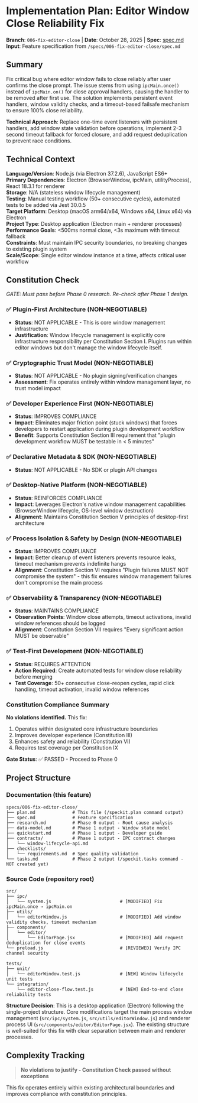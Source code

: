 # Implementation Plan: Editor Window Close Reliability Fix

**Branch**: `006-fix-editor-close` | **Date**: October 28, 2025 | **Spec**: [spec.md](./spec.md)
**Input**: Feature specification from `/specs/006-fix-editor-close/spec.md`

## Summary

Fix critical bug where editor window fails to close reliably after user confirms the close prompt. The issue stems from using `ipcMain.once()` instead of `ipcMain.on()` for close approval handlers, causing the handler to be removed after first use. The solution implements persistent event handlers, window validity checks, and a timeout-based failsafe mechanism to ensure 100% close reliability.

**Technical Approach**: Replace one-time event listeners with persistent handlers, add window state validation before operations, implement 2-3 second timeout fallback for forced closure, and add request deduplication to prevent race conditions.

## Technical Context

**Language/Version**: Node.js (via Electron 37.2.6), JavaScript ES6+  
**Primary Dependencies**: Electron (BrowserWindow, ipcMain, utilityProcess), React 18.3.1 for renderer  
**Storage**: N/A (stateless window lifecycle management)  
**Testing**: Manual testing workflow (50+ consecutive cycles), automated tests to be added via Jest 30.0.5  
**Target Platform**: Desktop (macOS arm64/x64, Windows x64, Linux x64) via Electron  
**Project Type**: Desktop application (Electron main + renderer processes)  
**Performance Goals**: <500ms normal close, <3s maximum with timeout fallback  
**Constraints**: Must maintain IPC security boundaries, no breaking changes to existing plugin system  
**Scale/Scope**: Single editor window instance at a time, affects critical user workflow

## Constitution Check

*GATE: Must pass before Phase 0 research. Re-check after Phase 1 design.*

### ✅ Plugin-First Architecture (NON-NEGOTIABLE)
- **Status**: NOT APPLICABLE - This is core window management infrastructure
- **Justification**: Window lifecycle management is explicitly core infrastructure responsibility per Constitution Section I. Plugins run within editor windows but don't manage the window lifecycle itself.

### ✅ Cryptographic Trust Model (NON-NEGOTIABLE)
- **Status**: NOT APPLICABLE - No plugin signing/verification changes
- **Assessment**: Fix operates entirely within window management layer, no trust model impact

### ✅ Developer Experience First (NON-NEGOTIABLE)
- **Status**: IMPROVES COMPLIANCE
- **Impact**: Eliminates major friction point (stuck windows) that forces developers to restart application during plugin development workflow
- **Benefit**: Supports Constitution Section III requirement that "plugin development workflow MUST be testable in < 5 minutes"

### ✅ Declarative Metadata & SDK (NON-NEGOTIABLE)
- **Status**: NOT APPLICABLE - No SDK or plugin API changes

### ✅ Desktop-Native Platform (NON-NEGOTIABLE)
- **Status**: REINFORCES COMPLIANCE
- **Impact**: Leverages Electron's native window management capabilities (BrowserWindow lifecycle, OS-level window destruction)
- **Alignment**: Maintains Constitution Section V principles of desktop-first architecture

### ✅ Process Isolation & Safety by Design (NON-NEGOTIABLE)
- **Status**: IMPROVES COMPLIANCE
- **Impact**: Better cleanup of event listeners prevents resource leaks, timeout mechanism prevents indefinite hangs
- **Alignment**: Constitution Section VI requires "Plugin failures MUST NOT compromise the system" - this fix ensures window management failures don't compromise the main process

### ✅ Observability & Transparency (NON-NEGOTIABLE)
- **Status**: MAINTAINS COMPLIANCE
- **Observation Points**: Window close attempts, timeout activations, invalid window references should be logged
- **Alignment**: Constitution Section VII requires "Every significant action MUST be observable"

### ✅ Test-First Development (NON-NEGOTIABLE)
- **Status**: REQUIRES ATTENTION
- **Action Required**: Create automated tests for window close reliability before merging
- **Test Coverage**: 50+ consecutive close-reopen cycles, rapid click handling, timeout activation, invalid window references

### Constitution Compliance Summary

**No violations identified.** This fix:
1. Operates within designated core infrastructure boundaries
2. Improves developer experience (Constitution III)
3. Enhances safety and reliability (Constitution VI)
4. Requires test coverage per Constitution IX

**Gate Status**: ✅ PASSED - Proceed to Phase 0

## Project Structure

### Documentation (this feature)

```text
specs/006-fix-editor-close/
├── plan.md              # This file (/speckit.plan command output)
├── spec.md              # Feature specification
├── research.md          # Phase 0 output - Root cause analysis
├── data-model.md        # Phase 1 output - Window state model
├── quickstart.md        # Phase 1 output - Developer guide
├── contracts/           # Phase 1 output - IPC contract changes
│   └── window-lifecycle-api.md
├── checklists/
│   └── requirements.md  # Spec quality validation
└── tasks.md             # Phase 2 output (/speckit.tasks command - NOT created yet)
```

### Source Code (repository root)

```text
src/
├── ipc/
│   └── system.js                          # [MODIFIED] Fix ipcMain.once → ipcMain.on
├── utils/
│   └── editorWindow.js                    # [MODIFIED] Add window validity checks, timeout mechanism
├── components/
│   └── editor/
│       └── EditorPage.jsx                 # [MODIFIED] Add request deduplication for close events
└── preload.js                             # [REVIEWED] Verify IPC channel security

tests/
├── unit/
│   └── editorWindow.test.js               # [NEW] Window lifecycle unit tests
└── integration/
    └── editor-close-flow.test.js          # [NEW] End-to-end close reliability tests
```

**Structure Decision**: This is a desktop application (Electron) following the single-project structure. Core modifications target the main process window management (`src/ipc/system.js`, `src/utils/editorWindow.js`) and renderer process UI (`src/components/editor/EditorPage.jsx`). The existing structure is well-suited for this fix with clear separation between main and renderer processes.

## Complexity Tracking

> **No violations to justify - Constitution Check passed without exceptions**

This fix operates entirely within existing architectural boundaries and improves compliance with constitution principles.

